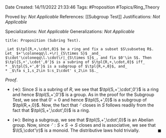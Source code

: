 <div class="topSpace"></div>

Date Created: 14/11/2022 21:33:46
Tags: #Proposition #Topics/Ring_Theory

Proved by: _Not Applicable_
References: [[Subgroup Test]]
Justifications: _Not Applicable_

Specializations: _Not Applicable_
Generalizations: _Not Applicable_

``` ad-Proposition
title: Proposition (Subring Test).

_Let $\tpl{R,+,\cdot,0}$ be a ring and fix a subset $S\subseteq R$. Let_ $+'\coloneqq\l.+\r|_{S\times S}$ _and_ $\cdot'\coloneqq\l.\cdot\r|_{S\times S}$_, and fix $0'\in S$. Then $\tpl{S,+',\cdot',0'}$ is a subring of $\tpl{R,+,\cdot,0}$ iff_
* _$\tpl{S,+',0'}$ is a subgroup of $\tpl{R,+,0}$, and_
* _$\fa s_1,s_2\in S:s_1\cdot' s_2\in S$._

```

_Proof_.
* ($\Rightarrow$): Since $S$ is a subring of $R$, we see that $\tpl{S,+',\cdot',0'}$ is a ring and hence $\tpl{S,+',0'}$ is a group. As in the proof for the Subgroup Test, we see that $0'=0$ and hence $\tpl{S,+',0}$ is a subgroup of $\tpl{R,+,0}$. Now, the fact that $\cdot'$ closes in $S$ follows readily from the fact that $\tpl{S,+',\cdot',0}$ is a ring.

* ($\Leftarrow$): Being a subgroup, we see that $\tpl{S,+',\cdot',0}$ is an Abelian group. Now, since $\cdot':S\times S\to S$ closes and is associative, we see that $\l(S,\cdot'\r)$ is a monoid. The distributive laws hold trivially.<span style="float:right;">$\blacksquare$</span>
